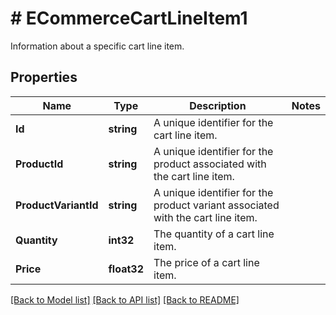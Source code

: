 # # ECommerceCartLineItem1
Information about a specific cart line item.

## Properties 


Name | Type | Description | Notes
------------ | ------------- | ------------- | -------------
**Id**| **string** | A unique identifier for the cart line item.  |
**ProductId**| **string** | A unique identifier for the product associated with the cart line item.  |
**ProductVariantId**| **string** | A unique identifier for the product variant associated with the cart line item.  |
**Quantity**| **int32** | The quantity of a cart line item.  |
**Price**| **float32** | The price of a cart line item.  |


[[Back to Model list]](../../README.md#models) [[Back to API list]](../../README.md#endpoints) [[Back to README]](../../README.md)

